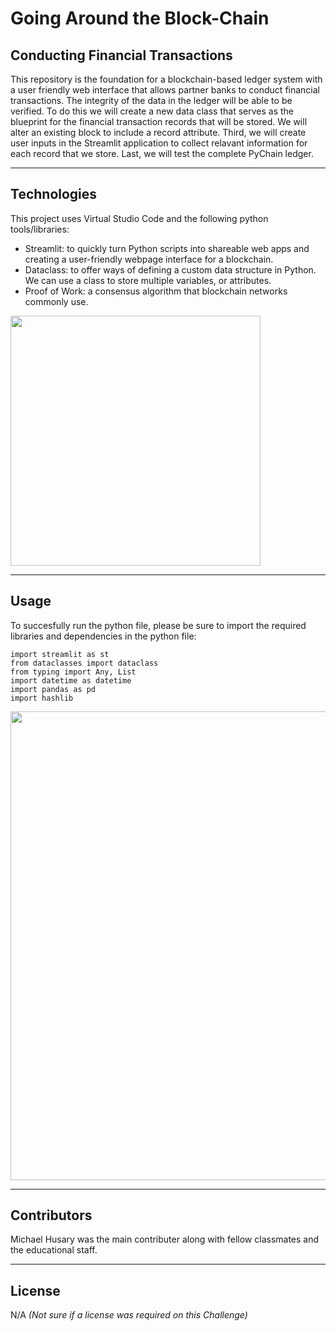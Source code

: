 # Going Around the Block-Chain
## Conducting Financial Transactions

This repository is the foundation for a blockchain-based ledger system with a user friendly web interface that allows partner banks to conduct financial transactions. The integrity of the data in the ledger will be able to be verified. To do this we will create a new data class that serves as the blueprint for the financial transaction records that will be stored. We will alter an existing block to include a record attribute. Third, we will create user inputs in the Streamlit application to collect relavant information for each record that we store. Last, we will test the complete PyChain ledger.

---

## Technologies

This project uses Virtual Studio Code and the following python tools/libraries:

- Streamlit: to quickly turn Python scripts into shareable web apps and creating a user-friendly webpage interface for a blockchain.
- Dataclass: to offer ways of defining a custom data structure in Python. We can use a class to store multiple variables, or attributes.
- Proof of Work: a consensus algorithm that blockchain networks commonly use.


<img src="Images/testing_roboadvisor_bot.png" width="400" >

---

## Usage

To succesfully run the python file, please be sure to import the required libraries and dependencies in the python file:

```
import streamlit as st
from dataclasses import dataclass
from typing import Any, List
import datetime as datetime
import pandas as pd
import hashlib
```

<img src="Images/slots.png" width="750" >


---

## Contributors

Michael Husary was the main contributer along with fellow classmates and the educational staff. 

--- 

## License

N/A
*(Not sure if a license was required on this Challenge)*
